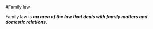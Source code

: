 #Family law

Family law is ***an area of the law that deals with family matters and domestic relations.***